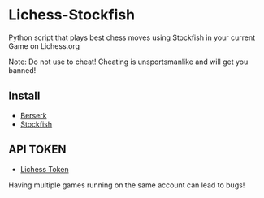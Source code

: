 # Lichess-Stockfish
Python script that plays best chess moves using Stockfish in your current Game on Lichess.org

Note: Do not use to cheat! Cheating is unsportsmanlike and will get you banned!

## Install
* [Berserk](https://github.com/ZackClements/berserk)
* [Stockfish](https://pypi.org/project/stockfish/)

## API TOKEN
* [Lichess Token](https://lichess.org/account/oauth/token)


Having multiple games running on the same account can lead to bugs!
